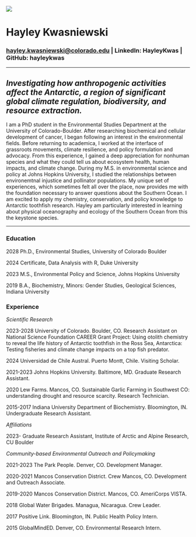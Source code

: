 ![]([1696556882777.jpeg](https://github.com/hayleykwas/hayleykwas.github.io/blob/main/IMG_0573.jpeg))

# Hayley Kwasniewski
### hayley.kwasniewski@colorado.edu | LinkedIn: HayleyKwas | GitHub: hayleykwas

***
## *Investigating how anthropogenic activities affect the Antarctic, a region of significant global climate regulation, biodiversity, and resource extraction.*

I am a PhD student in the Environmental Studies Department at the University of Colorado-Boulder. After researching biochemical and cellular development of cancer, I began following an interest in the environmental fields. Before returning to academica, I worked at the interface of grassroots movements, climate resilience, and policy formulation and advocacy. From this experience, I gained a deep appreciation for nonhuman species and what they could tell us about ecosystem health, human impacts, and climate change. During my M.S. in environmental science and policy at Johns Hopkins University, I studied the relationships between environemtnal injustice and pollinator populations. My unique set of experiences, which sometimes felt all over the place, now provides me with the foundation necessary to answer questions about the Southern Ocean. I am excited to apply my chemistry, conservation, and policy knowledge to Antarctic toothfish research. Hayley am particularly interested in learning about physical oceanography and ecology of the Southern Ocean from this the keystone species.

***
### Education
2028		Ph.D., Environmental Studies, University of Colorado Boulder

2024		Certificate, Data Analysis with R, Duke University

2023		M.S., Environmental Policy and Science, Johns Hopkins University

2019		B.A., Biochemistry, Minors: Gender Studies, Geological Sciences, Indiana University

### Experience
*Scientific Research*

2023-2028	   University of Colorado. Boulder, CO. Research Assistant on National Science Foundation CAREER Grant Project: Using otolith chemistry to reveal the life history of Antarctic toothfish in the Ross Sea, Antarctica: Testing fisheries and climate change impacts on a top fish predator. 

2024	       Universidad de Chile Austral. Puerto Montt, Chile. Visiting Scholar.

2021-2023    Johns Hopkins University. Baltimore, MD. Graduate Research Assistant. 

2020	       Lew Farms. Mancos, CO. Sustainable Garlic Farming in Southwest CO: understanding drought and resource scarcity. Research Technician.

2015-2017	   Indiana University Department of Biochemistry. Bloomington, IN. Undergraduate Research Assistant.

*Affiliations*

2023-	       Graduate Research Assistant, Institute of Arctic and Alpine Research, CU Boulder

*Community-based Environmental Outreach and Policymaking*

2021-2023	   The Park People. Denver, CO. Development Manager.

2020-2021	   Mancos Conservation District. Crew Mancos, CO. Development and Outreach Associate.

2019-2020	   Mancos Conservation District. Mancos, CO. AmeriCorps VISTA.

2018		     Global Water Brigades. Managua, Nicaragua. Crew Leader. 

2017	       Positive Link. Bloomington, IN. Public Health Policy Intern.

2015	       GlobalMindED. Denver, CO. Environmental Research Intern.
